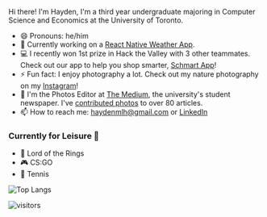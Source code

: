 Hi there! I'm Hayden, I'm a third year undergraduate majoring in Computer Science and Economics at the University of Toronto. 

- 😄 Pronouns: he/him
- 🔭 Currently working on a [React Native Weather App](https://github.com/haydenmlh/WeatherMan). 
- 💻 I recently won 1st prize in Hack the Valley with 3 other teammates. Check out our app to help you shop smarter, [Schmart App](https://devpost.com/software/schmart)!
- ⚡ Fun fact: I enjoy photography a lot. Check out my nature photography on my [Instagram](https://www.instagram.com/haydennnature/ "Instagram: haydennnature")! 
- 🏢 I'm the Photos Editor at [The Medium](https://themedium.ca/), the university's student newspaper. I've [contributed photos](https://archive.themedium.ca/author/hayden-mak/) to over 80 articles.
- 📫 How to reach me: haydenmlh@gmail.com or [LinkedIn](https://www.linkedin.com/in/haydenmlh/)


### Currently for Leisure 🤩
- 📘 Lord of the Rings
- 🎮 CS:GO
- 🎾 Tennis 


![Top Langs](https://github-readme-stats.vercel.app/api/top-langs/?username=haydenmlh&layout=compact)

![visitors](https://visitor-badge.glitch.me/badge?page_id=haydenmlh.haydenmlh)
